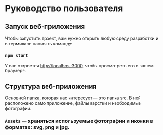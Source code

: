 # Руководство пользователя

## Запуск веб-приложения

Чтобы запустить проект, вам нужно открыть любую среду разработки и в терминале написать команду:

### `npm start`

У вас откроется [http://localhost:3000](http://localhost:3000), чтобы просмотреть его в вашем браузере.

## Структура веб-приложения     
Основной папка, которая нас интересует — это папка src. В ней расположено само приложение, файлы верстки и необходимые фотографии.

### `Assets` — храняться используемые фотографии и иконки в форматах: svg, png и jpg.